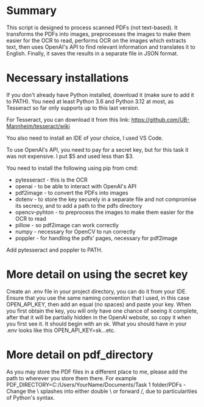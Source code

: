# Summary
This script is designed to process scanned PDFs (not text-based). It transforms the PDFs into images, preprocesses the images to make them easier for the OCR to read, performs OCR on the images which extracts text, then uses OpenAI's API to find relevant information and translates it to English. Finally, it saves the results in a separate file in JSON format. 

# Necessary installations
If you don't already have Python installed, download it (make sure to add it to PATH). You need at least Python 3.6 and Python 3.12 at most, as Tesseract so far only supports up to this last version. 

For Tesseract, you can download it from this link: https://github.com/UB-Mannheim/tesseract/wiki

You also need to install an IDE of your choice, I used VS Code.

To use OpenAI's API, you need to pay for a secret key, but for this task it was not expensive. I put $5 and used less than $3. 

You need to install the following using pip from cmd:
- pytesseract - this is the OCR
- openai - to be able to interact with OpenAI's API
- pdf2image - to convert the PDFs into images
- dotenv - to store the key securely in a separate file and not compromise its secrecy, and to add a path to the pdfs directory
- opencv-pyhton - to preprocess the images to make them easier for the OCR to read
- pillow - so pdf2image can work correctly
- numpy - necessary for OpenCV to run correctly
- poppler - for handling the pdfs' pages, necessary for pdf2image

Add pytesseract and poppler to PATH. 

# More detail on using the secret key
Create an .env file in your project directory, you can do it from your IDE. Ensure that you use the same naming convention that I used, in this case OPEN_API_KEY, then add an equal (no spaces) and paste your key. When you first obtain the key, you will only have one chance of seeing it complete, after that it will be partially hidden in the OpenAI website, so copy it when you first see it. It should begin with an sk. What you should have in your .env looks like this OPEN_API_KEY=sk...etc.

# More detail on pdf_directory
As you may store the PDF files in a different place to me, please add the path to wherever you store them there. For example PDF_DIRECTORY=C:/Users/YourName/Documents/Task 1 folder/PDFs - Change the \ splashes into either double \\ or forward /, due to particularities of Python's syntax.

